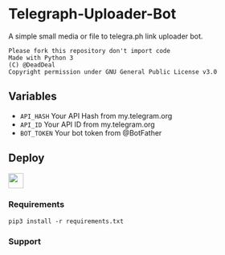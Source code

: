 # Telegraph-Uploader-Bot

A simple small media or file to telegra.ph link uploader bot.

```
Please fork this repository don't import code
Made with Python 3
(C) @DeadDeal
Copyright permission under GNU General Public License v3.0

```

## Variables

* `API_HASH` Your API Hash from my.telegram.org
* `API_ID` Your API ID from my.telegram.org
* `BOT_TOKEN` Your bot token from @BotFather

## Deploy

<p align="left">
  <a href="https://heroku.com/deploy?template=https://github.com/DeadDeal7/Telegraph-Uploader-Botv5">
     <img height="30px" src="https://img.shields.io/badge/Deploy%20To%20Heroku-blueviolet?style=for-the-badge&logo=heroku">
  </a>
  
</p>

### Requirements

`pip3 install -r requirements.txt`

### Support



### 
